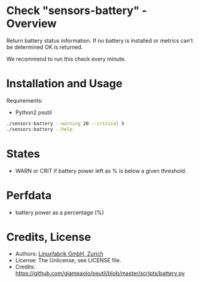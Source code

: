 # Check "sensors-battery" - Overview

Return battery status information. If no battery is installed or metrics can’t be determined OK is returned.

We recommend to run this check every minute.


# Installation and Usage

Requirements:
* Python2 psutil

```bash
./sensors-battery --warning 20 --critical 5
./sensors-battery --help
```


# States

* WARN or CRIT if battery power left as % is below a given threshold.


# Perfdata

* battery power as a percentage (%)


# Credits, License

* Authors: [Linuxfabrik GmbH, Zurich](https://www.linuxfabrik.ch)
* License: The Unlicense, see LICENSE file.
* Credits: https://github.com/giampaolo/psutil/blob/master/scripts/battery.py
